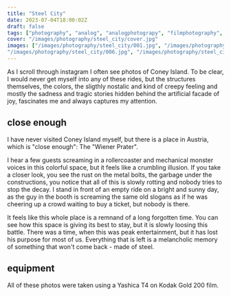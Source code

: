 ```yaml
---
title: "Steel City"
date: 2023-07-04T18:00:02Z
draft: false
tags: ["photography", "analog", "analogphotograpy", "filmphotography", "fair", "rollercoaster", "ride", "blog"]
cover: "/images/photography/steel_city/cover.jpg"
images: ["/images/photography/steel_city/001.jpg", "/images/photography/steel_city/002.jpg", "/images/photography/steel_city/003.jpg", "/images/photography/steel_city/004.jpg", "/images/photography/steel_city/005.jpg",
"/images/photography/steel_city/006.jpg", "/images/photography/steel_city/007.jpg", "/images/photography/steel_city/008.jpg", "/images/photography/steel_city/009.jpg", "/images/photography/steel_city/010.jpg", "/images/photography/steel_city/011.jpg", "/images/photography/steel_city/012.jpg"]
---
```

As I scroll through instagram I often see photos of Coney Island. To be clear, I would never get myself into any of these rides, but the structures themselves, the colors, the sligthly nostalic and kind of creepy feeling and mostly the sadness and tragic stories hidden behind the artificial facade of joy, fascinates me and always captures my attention. 

## close enough

I have never visited Coney Island myself, but there is a place in Austria, which is "close enough": The "Wiener Prater".

I hear a few guests screaming in a rollercoaster and mechanical monster voices in this colorful space, but it feels like a crumbling illusion. If you take a closer look, you see the rust on the metal bolts, the garbage under the constructions, you notice that all of this is slowly rotting and nobody tries to stop the decay. I stand in front of an empty ride on a bright and sunny day, as the guy in the booth is screaming the same old slogans as if he was cheering up a crowd waiting to buy a ticket, but nobody is there.
 
It feels like this whole place is a remnand of a long forgotten time. You can see how this space is giving its best to stay, but it is slowly loosing this battle. There was a time, when this was peak entertainment, but it has lost his purpose for most of us. Everything that is left is a melancholic memory of something that won't come back - made of steel.

## equipment

All of these photos were taken using a Yashica T4 on Kodak Gold 200 film.